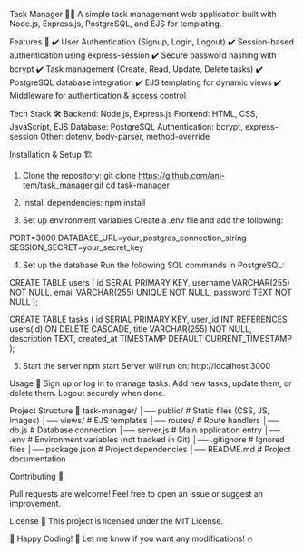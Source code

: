 Task Manager 📝✅
A simple task management web application built with Node.js, Express.js, PostgreSQL, and EJS for templating.

Features 🚀
✔️ User Authentication (Signup, Login, Logout)
✔️ Session-based authentication using express-session
✔️ Secure password hashing with bcrypt
✔️ Task management (Create, Read, Update, Delete tasks)
✔️ PostgreSQL database integration
✔️ EJS templating for dynamic views
✔️ Middleware for authentication & access control

Tech Stack 🛠️
Backend: Node.js, Express.js
Frontend: HTML, CSS, JavaScript, EJS
Database: PostgreSQL
Authentication: bcrypt, express-session
Other: dotenv, body-parser, method-override

Installation & Setup 🏗️

1. Clone the repository:
git clone https://github.com/ani-tem/task_manager.git
cd task-manager

2. Install dependencies: 
npm install

3. Set up environment variables
Create a .env file and add the following:

PORT=3000
DATABASE_URL=your_postgres_connection_string
SESSION_SECRET=your_secret_key

4. Set up the database
Run the following SQL commands in PostgreSQL:

CREATE TABLE users (
    id SERIAL PRIMARY KEY,
    username VARCHAR(255) NOT NULL,
    email VARCHAR(255) UNIQUE NOT NULL,
    password TEXT NOT NULL
);

CREATE TABLE tasks (
    id SERIAL PRIMARY KEY,
    user_id INT REFERENCES users(id) ON DELETE CASCADE,
    title VARCHAR(255) NOT NULL,
    description TEXT,
    created_at TIMESTAMP DEFAULT CURRENT_TIMESTAMP
);


5. Start the server
npm start
Server will run on: http://localhost:3000

Usage 📌
Sign up or log in to manage tasks.
Add new tasks, update them, or delete them.
Logout securely when done.

Project Structure 📁
task-manager/
│── public/          # Static files (CSS, JS, images)
│── views/           # EJS templates
│── routes/          # Route handlers
│── db.js            # Database connection
│── server.js        # Main application entry
│── .env             # Environment variables (not tracked in Git)
│── .gitignore       # Ignored files
│── package.json     # Project dependencies
│── README.md        # Project documentation

Contributing 🤝


Pull requests are welcome! Feel free to open an issue or suggest an improvement.

License 📜
This project is licensed under the MIT License.

📌 Happy Coding! 🚀
Let me know if you want any modifications! 🔥








